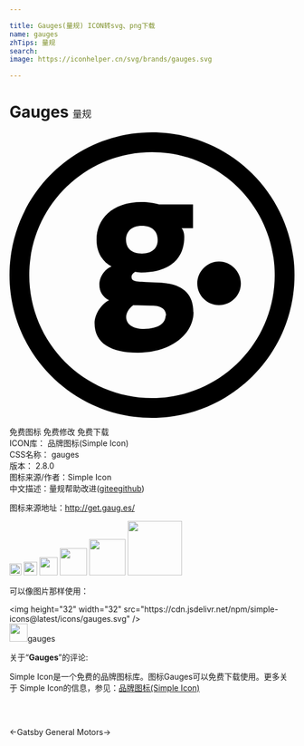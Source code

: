 ```yaml
---

title: Gauges(量规) ICON转svg、png下载
name: gauges
zhTips: 量规
search: 
image: https://iconhelper.cn/svg/brands/gauges.svg

---
```


# Gauges  <small style="font-size: 60%;font-weight: 100">量规</small>

<div id="svg" class="svg-wrap">
<svg role="img" viewBox="0 0 24 24" xmlns="http://www.w3.org/2000/svg"><title>Gauges icon</title><path d="M12.6 12.635l-1.125-.053c-.945-.033-1.197-.083-1.197-.435 0-.135.1-.318.303-.42.167.036.337.053.507.053 2.415 0 3.63-1.17 3.63-2.98 0-.3-.074-.57-.225-.735h.96v-2.01H12.6c-.472-.115-.892-.2-1.465-.2-2.543 0-3.804 1.474-3.804 3.18 0 1.07.506 1.84 1.26 2.242-.584.234-1.022.87-1.022 1.54 0 .586.322 1.054.81 1.287-.64.336-1.215 1.155-1.215 1.94 0 1.66 1.35 2.476 3.64 2.476 2.873 0 4.695-1.604 4.695-3.41h-.018c0-1.674-1.078-2.41-2.88-2.475zm-1.462-4.78c.895 0 1.342.48 1.342 1.193 0 .71-.5 1.14-1.325 1.14-.893 0-1.342-.445-1.342-1.173 0-.68.483-1.16 1.325-1.16zm2.008 7.554c0 .63-.612 1.113-1.82 1.113-.944 0-1.5-.405-1.5-1.002 0-.353.226-.708.6-.997.09.015.226 0 .33.015l1.35.032c.796.033 1.08.388 1.08.84h-.04zM17.637 10.854v.002c-.99 0-1.824.834-1.824 1.845 0 1.01.834 1.823 1.824 1.823 1.01 0 1.846-.814 1.846-1.824 0-1.01-.837-1.846-1.846-1.846zM12 0C5.373 0 0 5.373 0 12s5.373 12 12 12 12-5.373 12-12S18.627 0 12 0zm0 22.335C6.293 22.335 1.665 17.708 1.665 12 1.665 6.293 6.293 1.665 12 1.665c5.708 0 10.335 4.628 10.335 10.335 0 5.708-4.627 10.335-10.335 10.335z"/></svg>
</div>
<detail full-name='gauges'></detail>

<div class="detail-page">
<p>
<span><span class="badge-success badge">免费图标</span> <span class="badge-success badge">免费修改</span>  <span class="badge-success badge">免费下载</span> </span>
<br/>
<span>
ICON库：
<span class="badge-secondary badge">品牌图标(Simple Icon)</span> 
</span>
<br/>
<span>
CSS名称：
<span class="badge-secondary badge">gauges</span> 
</span>

<br/>
<span>
版本：
<span class="badge-secondary badge">2.8.0</span> 
</span>
<br/>
<span>图标来源/作者：<span class="badge-light badge">Simple Icon</span></span> 
<br/>
<span class="zh-detail">中文描述：<span class="badge-primary badge">量规</span><span class="help-link"><span>帮助改进</span>(<a href="https://gitee.com/liuwave/icon-helper/edit/master/json/brands/gauges.json" target="_blank" rel="noopener noreferrer">gitee</a><a href="https://github.com/liuwave/icon-helper/edit/master/json/brands/gauges.json" target="_blank" rel="noopener noreferrer">github</a></span>)</span><br/>
</p>
</div><div class="description description alert alert-light"><p>图标来源地址：<a href="http://get.gaug.es/" target="_blank" rel="noopener noreferrer">http://get.gaug.es/</a></p></div>
<div class="alert alert-dark">
<img height="21" width="21" src="https://cdn.jsdelivr.net/npm/simple-icons@latest/icons/gauges.svg" />
<img height="24" width="24" src="https://cdn.jsdelivr.net/npm/simple-icons@latest/icons/gauges.svg" />
<img height="32" width="32" src="https://cdn.jsdelivr.net/npm/simple-icons@latest/icons/gauges.svg" />
<img height="48" width="48" src="https://cdn.jsdelivr.net/npm/simple-icons@latest/icons/gauges.svg" />
<img height="64" width="64" src="https://cdn.jsdelivr.net/npm/simple-icons@latest/icons/gauges.svg" />
<img height="96" width="96" src="https://cdn.jsdelivr.net/npm/simple-icons@latest/icons/gauges.svg" />

</div>
<div>
  <p>可以像图片那样使用：    
  </p>
  <div class="alert alert-primary" style="font-size: 14px">
    &lt;img height="32" width="32" src="https://cdn.jsdelivr.net/npm/simple-icons@latest/icons/gauges.svg" /&gt;
    <copy-btn content='<img height="32" width="32" src="https://cdn.jsdelivr.net/npm/simple-icons@latest/icons/gauges.svg" />'></copy-btn>
  </div>
  <div class="alert alert-secondary">
    <img height="32" width="32" src="https://cdn.jsdelivr.net/npm/simple-icons@latest/icons/gauges.svg" />gauges
    <copy-btn content="gauges" btn-title="复制图标名称"></copy-btn>
  </div>
</div>
<div class="icon-detail__container">
<p>关于“<b>Gauges</b>”的评论:</p>
</div>
<Vssue title="关于“Gauges”的评论" />
<div><p>Simple Icon是一个免费的品牌图标库。图标Gauges可以免费下载使用。更多关于  Simple Icon的信息，参见：<a target="_blank" href="https://iconhelper.cn/brands.html">品牌图标(Simple Icon)</a>
</p></div>


<div style="padding:2rem 0 " class="page-nav"><p class="inner"><span class="prev">←<router-link to="/icon/gatsby.html">Gatsby</router-link></span> <span class="next"><router-link to="/icon/general-motors.html">General Motors</router-link>→</span></p></div>
